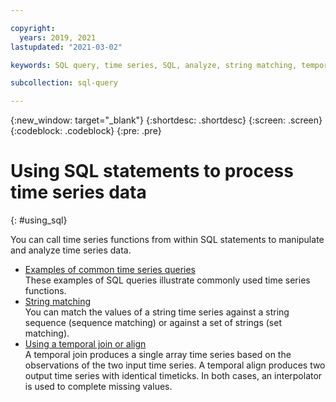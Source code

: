 ```yaml
---

copyright:
  years: 2019, 2021
lastupdated: "2021-03-02"

keywords: SQL query, time series, SQL, analyze, string matching, temporal join, align, examples

subcollection: sql-query

---
```


{:new_window: target="_blank"}
{:shortdesc: .shortdesc}
{:screen: .screen}
{:codeblock: .codeblock}
{:pre: .pre}

# Using SQL statements to process time series data
{: #using_sql}

You can call time series functions from within SQL statements to manipulate and analyze time series data.

- [Examples of common time series queries](/docs/services/sql-query?topic=sql-query-examples_common)  
  These examples of SQL queries illustrate commonly used time series functions.
- [String matching](/docs/services/sql-query?topic=sql-query-string_matching)  
  You can match the values of a string time series against a string sequence (sequence matching) or against a set of strings 
  (set matching).
- [Using a temporal join or align](/docs/services/sql-query?topic=sql-query-temporal_align)  
  A temporal join produces a single array time series based on the observations of the two input time series. 
  A temporal align produces two output time series with identical timeticks. In both cases, an interpolator is 
  used to complete missing values.
